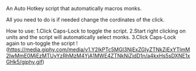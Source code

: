 An Auto Hotkey script that automatically macros monks.

All you need to do is if needed change the cordinates of the click.

How to use:
1.Click Caps-Lock to toggle the script.
2.Start right clicking on units and the script will automatically select monks.
3.Click Caps-Lock again to un-toggle the script
!(https://media.giphy.com/media/v1.Y2lkPTc5MGI3NjExZGIyZTNkZjExYTlmM2IwMmE0MjEzMTUyYzRhMzM4YjA1MWE4ZTNkNiZjdD1n/a4kxHs5sDXNE1xGHk5/giphy.gif)
